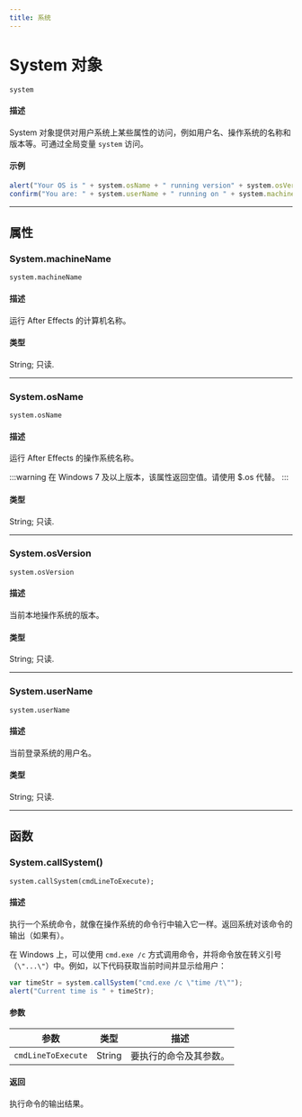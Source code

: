 ```yaml
---
title: 系统
---
```

# System 对象

`system`

#### 描述

System 对象提供对用户系统上某些属性的访问，例如用户名、操作系统的名称和版本等。可通过全局变量 `system` 访问。

#### 示例

```javascript
alert("Your OS is " + system.osName + " running version" + system.osVersion);
confirm("You are: " + system.userName + " running on " + system.machineName + ".");
```

---

## 属性

### System.machineName

`system.machineName`

#### 描述

运行 After Effects 的计算机名称。

#### 类型

String; 只读.

---

### System.osName

`system.osName`

#### 描述

运行 After Effects 的操作系统名称。

:::warning
在 Windows 7 及以上版本，该属性返回空值。请使用 $.os 代替。
:::

#### 类型

String; 只读.

---

### System.osVersion

`system.osVersion`

#### 描述

当前本地操作系统的版本。

#### 类型

String; 只读.

---

### System.userName

`system.userName`

#### 描述

当前登录系统的用户名。

#### 类型

String; 只读.

---

## 函数

### System.callSystem()

`system.callSystem(cmdLineToExecute);`

#### 描述

执行一个系统命令，就像在操作系统的命令行中输入它一样。返回系统对该命令的输出（如果有）。

在 Windows 上，可以使用 `cmd.exe /c` 方式调用命令，并将命令放在转义引号（`\"...\"`）中。例如，以下代码获取当前时间并显示给用户：

```javascript
var timeStr = system.callSystem("cmd.exe /c \"time /t\"");
alert("Current time is " + timeStr);
```

#### 参数

| 参数        | 类型   | 描述          |
| -------------------- | ------ | ---------------------- |
| `cmdLineToExecute` | String | 要执行的命令及其参数。 |

#### 返回

执行命令的输出结果。
